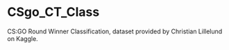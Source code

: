 # CSgo_CT_Class
CS:GO Round Winner Classification, dataset provided by Christian Lillelund on Kaggle.
